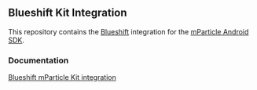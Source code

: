 ## Blueshift Kit Integration

This repository contains the [Blueshift](https://blueshift.com/) integration for the [mParticle Android SDK](https://github.com/mParticle/mparticle-android-sdk).

### Documentation

[Blueshift mParticle Kit integration](https://developer.blueshift.com/docs/integrate-mparticle-with-blueshift-android)
